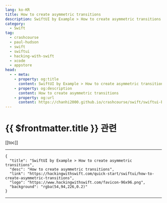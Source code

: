 ```yaml
---
lang: ko-KR
title: How to create asymmetric transitions
description: SwiftUI by Example > How to create asymmetric transitions
category:
  - Swift
tag: 
  - crashcourse
  - paul-hudson
  - swift
  - swiftui
  - hacking-with-swift
  - xcode
  - appstore
head:
  - - meta:
    - property: og:title
      content: SwiftUI by Example > How to create asymmetric transitions
    - property: og:description
      content: How to create asymmetric transitions
    - property: og:url
      content: https://chanhi2000.github.io/crashcourse/swift/swiftui-by-example/18-animation/how-to-create-asymmetric-transitions.html
---
```


# {{ $frontmatter.title }} 관련

[[toc]]

---

```component VPCard
{
  "title": "SwiftUI by Example > How to create asymmetric transitions",
  "desc": "How to create asymmetric transitions",
  "link": "https://hackingwithswift.com/quick-start/swiftui/how-to-create-asymmetric-transitions",
  "logo": "https://www.hackingwithswift.com/favicon-96x96.png",
  "background": "rgba(54,94,226,0.2)"
}
```

---

<TagLinks />